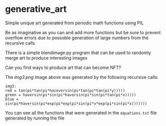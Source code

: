 # generative_art
Simple unique art generated from periodic math functions using PIL

Be as imaginative as you can and add more functions but be sure to prevent overflow errors due to possoble generation of large numbers from the recursive calls.

There is a simple blendimage.py program that can be used to randomly merge art to produce interesting images

Can you find ways to produce art that can become NFT?

The *img3.png* image above was generated by the following recursive calls:

````
img3:
red = tan(pi*tan(pi*hacoversin(pi*tan(pi*tan(pi*y)))))
green = haversin(pi*sin(pi*haversin(pi*sin(pi*tan(pi*x)))))
blue = sin(pi*haversin(pi*exp(pi*exp(pi*sin(pi*x*exp(pi*sin(pi*x)))))))

`````
You can see all the functions that were generated in the ``` equations.txt ``` file generated by running the file
